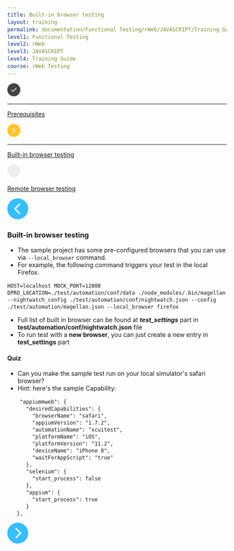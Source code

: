 ```yaml
---
title: Built-in browser testing
layout: training
permalink: documentation/Functional Testing/rWeb/JAVASCRIPT/Training Guide/rWeb Testing/Built-in browser testing
level1: Functional Testing
level2: rWeb
level3: JAVASCRIPT
level4: Training Guide
course: rWeb Testing
---
```

<div class="sidebar">
<div class="training-doc-link">
<div class ="training-doc-link-left">
<img class="training-doc-link-left__img" src="/images/training/checked.png" srcset="/images/training/checked@2x.png 2x, /images/training/checked@3x.png 3x" /><hr class="training-doc-link-left__hr training-doc-link-left__hr-completed" /></div>
<p class="training-doc-link__text">
<a class="training-doc-link__text-completed" href="./Prerequisites">Prerequisites</a></p>
</div>
<div class="training-doc-link">
<div class ="training-doc-link-left">
<img class="training-doc-link-left__img" src="/images/training/actived.png" srcset="/images/training/actived@2x.png 2x, /images/training/actived@3x.png 3x" /><hr class="training-doc-link-left__hr training-doc-link-left__hr-pending" /></div>
<p class="training-doc-link__text">
<a class="training-doc-link__text-current" href="./Built-in browser testing">Built-in browser testing</a></p>
</div>
<div class="training-doc-link">
<div class ="training-doc-link-left">
<img class="training-doc-link-left__img" src="/images/training/unread.png" srcset="/images/training/unread@2x.png 2x, /images/training/unread@3x.png 3x" /></div>
<p class="training-doc-link__text">
<a class="training-doc-link__text-pending" href="./Remote browser testing">Remote browser testing</a></p>
</div>
</div>
<div class="training-doc-nav-btn">
<a href="./Prerequisites"><img src="/images/training/btn-left.png" srcset="/images/training/btn-left@2x.png 2x, /images/training/btn-left@3x.png 3x" /></a>
</div>
<div class="training-content markdown">
<h3>Built-in browser testing</h3>
<ul>
<li>The sample project has some pre-configured browsers that you can use via <code>--local_browser</code> command.</li>
<li>For example, the following command triggers your test in the local Firefox.</li>
</ul>
<pre><code class="language-bash">HOST=localhost MOCK_PORT=12000 DPRO_LOCATION=./test/automation/conf/data ./node_modules/.bin/magellan --nightwatch_config ./test/automation/conf/nightwatch.json --config ./test/automation/magellan.json --local_browser firefox
</code></pre>
<ul>
<li>Full list of built in browser can be found at <strong><em>test_settings</em></strong> part in <strong>test/automation/conf/nightwatch.json</strong> file</li>
<li>To run test with a <strong>new browser</strong>, you can just create a new entry in <strong>test_settings</strong> part</li>
</ul>
<h4>Quiz</h4>
<ul>
<li>Can you make the sample test run on your local simulator's safari browser?</li>
<li>Hint: here's the sample Capability:</li>
</ul>
<pre><code class="language-bash">    &quot;appiummweb&quot;: {
      &quot;desiredCapabilities&quot;: {
        &quot;browserName&quot;: &quot;safari&quot;,
        &quot;appiumVersion&quot;: &quot;1.7.2&quot;,
        &quot;automationName&quot;: &quot;xcuitest&quot;,
        &quot;platformName&quot;: &quot;iOS&quot;,
        &quot;platformVersion&quot;: &quot;11.2&quot;,
        &quot;deviceName&quot;: &quot;iPhone 8&quot;,
        &quot;waitForAppScript&quot;: &quot;true&quot;
      },
      &quot;selenium&quot;: {
        &quot;start_process&quot;: false
      },
      &quot;appium&quot;: {
        &quot;start_process&quot;: true
      }
   },
</code></pre>
</div>
<div class="training-doc-nav-btn">
<a href="./Remote browser testing"><img src="/images/training/btn-right.png" srcset="/images/training/btn-right@2x.png 2x, /images/training/btn-right@3x.png 3x" /></a>
</div>
